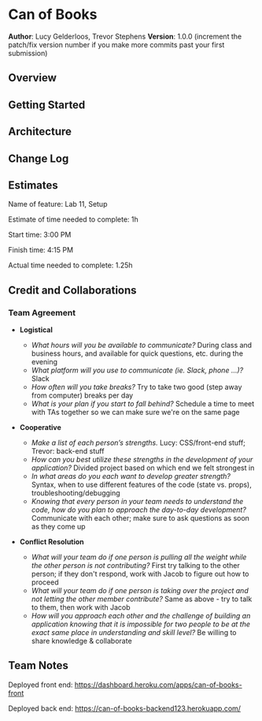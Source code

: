 # Can of Books

**Author**: Lucy Gelderloos, Trevor Stephens
**Version**: 1.0.0 (increment the patch/fix version number if you make more commits past your first submission)

## Overview
<!-- Provide a high level overview of what this application is and why you are building it, beyond the fact that it's an assignment for this class. (i.e. What's your problem domain?) -->

## Getting Started
<!-- What are the steps that a user must take in order to build this app on their own machine and get it running? -->

## Architecture
<!-- Provide a detailed description of the application design. What technologies (languages, libraries, etc) you're using, and any other relevant design information. -->

## Change Log
<!-- Use this area to document the iterative changes made to your application as each feature is successfully implemented. Use time stamps. Here's an example:

01-01-2001 4:59pm - Application now has a fully-functional express server, with a GET route for the location resource. -->

## Estimates

Name of feature: Lab 11, Setup

Estimate of time needed to complete: 1h

Start time: 3:00 PM

Finish time: 4:15 PM

Actual time needed to complete: 1.25h

## Credit and Collaborations

### Team Agreement

- **Logistical**
  - *What hours will you be available to communicate?* During class and business hours, and available for quick questions, etc. during the evening
  - *What platform will you use to communicate (ie. Slack, phone …)?* Slack
  - *How often will you take breaks?* Try to take two good (step away from computer) breaks per day
  - *What is your plan if you start to fall behind?* Schedule a time to meet with TAs together so we can make sure we're on the same page

- **Cooperative**
  - *Make a list of each person’s strengths.* Lucy: CSS/front-end stuff; Trevor: back-end stuff
  - *How can you best utilize these strengths in the development of your application?* Divided project based on which end we felt strongest in
  - *In what areas do you each want to develop greater strength?* Syntax, when to use different features of the code (state vs. props), troubleshooting/debugging
  - *Knowing that every person in your team needs to understand the code, how do you plan to approach the day-to-day development?* Communicate with each other; make sure to ask questions as soon as they come up

- **Conflict Resolution**
  - *What will your team do if one person is pulling all the weight while the other person is not contributing?* First try talking to the other person; if they don't respond, work with Jacob to figure out how to proceed
  - *What will your team do if one person is taking over the project and not letting the other member contribute?* Same as above - try to talk to them, then work with Jacob
  - *How will you approach each other and the challenge of building an application knowing that it is impossible for two people to be at the exact same place in understanding and skill level?* Be willing to share knowledge & collaborate

## Team Notes

Deployed front end: https://dashboard.heroku.com/apps/can-of-books-front

Deployed back end: https://can-of-books-backend123.herokuapp.com/
